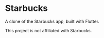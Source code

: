 # Starbucks
A clone of the Starbucks app, built with Flutter.

This project is not affiliated with Starbucks.